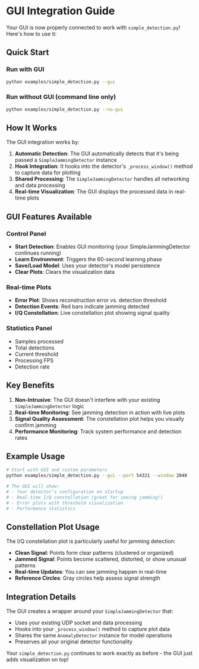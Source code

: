 # GUI Integration Guide

Your GUI is now properly connected to work with `simple_detection.py`! Here's how to use it:

## Quick Start

### Run with GUI
```bash
python examples/simple_detection.py --gui
```

### Run without GUI (command line only)
```bash
python examples/simple_detection.py --no-gui
```

## How It Works

The GUI integration works by:

1. **Automatic Detection**: The GUI automatically detects that it's being passed a `SimpleJammingDetector` instance
2. **Hook Integration**: It hooks into the detector's `_process_window()` method to capture data for plotting
3. **Shared Processing**: The `SimpleJammingDetector` handles all networking and data processing
4. **Real-time Visualization**: The GUI displays the processed data in real-time plots

## GUI Features Available

### Control Panel
- **Start Detection**: Enables GUI monitoring (your SimpleJammingDetector continues running)
- **Learn Environment**: Triggers the 60-second learning phase
- **Save/Load Model**: Uses your detector's model persistence
- **Clear Plots**: Clears the visualization data

### Real-time Plots
- **Error Plot**: Shows reconstruction error vs. detection threshold
- **Detection Events**: Red bars indicate jamming detected
- **I/Q Constellation**: Live constellation plot showing signal quality

### Statistics Panel
- Samples processed
- Total detections
- Current threshold
- Processing FPS
- Detection rate

## Key Benefits

1. **Non-Intrusive**: The GUI doesn't interfere with your existing `SimpleJammingDetector` logic
2. **Real-time Monitoring**: See jamming detection in action with live plots
3. **Signal Quality Assessment**: The constellation plot helps you visually confirm jamming
4. **Performance Monitoring**: Track system performance and detection rates

## Example Usage

```bash
# Start with GUI and custom parameters
python examples/simple_detection.py --gui --port 54321 --window 2048

# The GUI will show:
# - Your detector's configuration on startup
# - Real-time I/Q constellation (great for seeing jamming!)
# - Error plots with threshold visualization
# - Performance statistics
```

## Constellation Plot Usage

The I/Q constellation plot is particularly useful for jamming detection:

- **Clean Signal**: Points form clear patterns (clustered or organized)
- **Jammed Signal**: Points become scattered, distorted, or show unusual patterns
- **Real-time Updates**: You can see jamming happen in real-time
- **Reference Circles**: Gray circles help assess signal strength

## Integration Details

The GUI creates a wrapper around your `SimpleJammingDetector` that:
- Uses your existing UDP socket and data processing
- Hooks into your `_process_window()` method to capture plot data
- Shares the same `AnomalyDetector` instance for model operations
- Preserves all your original detector functionality

Your `simple_detection.py` continues to work exactly as before - the GUI just adds visualization on top!
